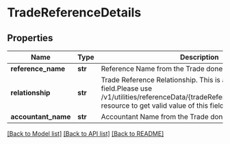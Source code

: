 # TradeReferenceDetails

## Properties
Name | Type | Description | Notes
------------ | ------------- | ------------- | -------------
**reference_name** | **str** | Reference Name from the Trade done by the customer. | [optional] 
**relationship** | **str** | Trade Reference Relationship. This is a reference data field.Please use /v1/utilities/referenceData/{tradeReferenceRelationshipGCG} resource to get valid value of this field with description. | [optional] 
**accountant_name** | **str** | Accountant  Name from the Trade done by the customer. | [optional] 

[[Back to Model list]](../README.md#documentation-for-models) [[Back to API list]](../README.md#documentation-for-api-endpoints) [[Back to README]](../README.md)

